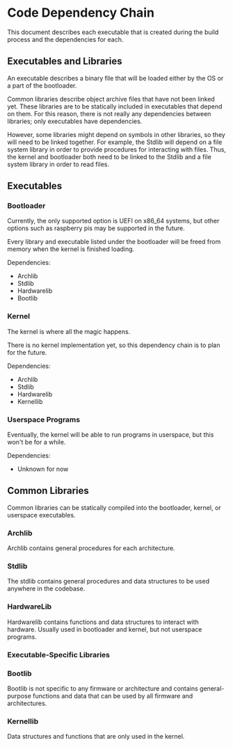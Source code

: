 # Code Dependency Chain

This document describes each executable that is created during the build process and the dependencies for each.

## Executables and Libraries

An executable describes a binary file that will be loaded either by the OS or a part of the bootloader.

Common libraries describe object archive files that have not been linked yet.
These libraries are to be statically included in executables that depend on them.
For this reason, there is not really any dependencies between libraries; only executables have dependencies.

However, some libraries might depend on symbols in other libraries, so they will need to be linked together.
For example, the Stdlib will depend on a file system library in order to provide procedures for interacting with files.
Thus, the kernel and bootloader both need to be linked to the Stdlib and a file system library in order to read files.

## Executables

### Bootloader

Currently, the only supported option is UEFI on x86_64 systems, but other options such as raspberry pis may be supported in the future.

Every library and executable listed under the bootloader will be freed from memory when the kernel is finished loading.

Dependencies:

* Archlib
* Stdlib
* Hardwarelib
* Bootlib

### Kernel

The kernel is where all the magic happens.

There is no kernel implementation yet, so this dependency chain is to plan for the future.

Dependencies:

* Archlib
* Stdlib
* Hardwarelib
* Kernellib

### Userspace Programs

Eventually, the kernel will be able to run programs in userspace, but this won't be for a while.

Dependencies:

* Unknown for now

## Common Libraries

Common libraries can be statically compiled into the bootloader, kernel, or userspace executables.

### Archlib

Archlib contains general procedures for each architecture.

### Stdlib

The stdlib contains general procedures and data structures to be used anywhere in the codebase.

### HardwareLib

Hardwarelib contains functions and data structures to interact with hardware.
Usually used in bootloader and kernel, but not userspace programs.

### Executable-Specific Libraries

### Bootlib

Bootlib is not specific to any firmware or architecture and contains general-purpose functions and data that can be used by all firmware and architectures.

### Kernellib

Data structures and functions that are only used in the kernel.
